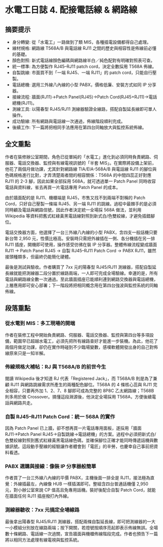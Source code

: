 # 水電工日誌 4. 配接電話線 & 網路線

## 摘要提示
- 身分轉變: 從「水電工」一路做到了類 MIS，各種插電設備都得自己處理。
- 線材規格: 網路線 T568A/B 與電話線 RJ11 之間的歷史與相容性是佈線前必懂的基礎。
- 顏色對照: 新式電話線顏色編碼與網路線半白／純色配對有明確對照表可查。
- 統一標準: 為方便製作 RJ45–RJ11 patch cord，決定全數採用 T568A 佈線。
- 自製跳線: 市面買不到「一端 RJ45、一端 RJ11」的 patch cord，只能自行壓製。
- 電話總機: 選用三外線八內線的小型 PABX，價格低廉、安裝方式如同 IP 分享器。
- 接線流程: 牆面(RJ11)→Patch Panel(RJ45)→Patch Cord(RJ45+RJ11)→電話總機(RJ11)。
- 測線工具: 以陽春型 RJ45/RJ11 測線器驗證全線路，搭配自製延長線即可單人操作。
- 成功驗線: 所有網路與電話線一次通過，佈線階段順利完成。
- 後續工作: 下一篇將把相同手法應用在第四台同軸放大與監控系統佈線。

## 全文重點
作者在裝修辦公室期間，角色已從單純的「水電工」進化到必須同時負責網路、伺服器、電話交換器、監控與有線電視訊號的「半套 MIS」。在實際將設備上架前，他花了兩個月做功課，尤其針對網路線 TIA/EIA-568A/B 與電話線 RJ11 的腳位與色碼規格進行比對，才弄清楚兩者間的相容關係：T568A 的中間四蕊正好對應 RJ11 的 2-3 腳，因此如果全部採用 568A，就可透過單一 Patch Panel 同時收容電話與資料線，省去再買一片電話專用 Patch Panel 的成本。

由於牆面配的是 RJ11、機櫃端是 RJ45，市售又找不到兩端不對稱的 Patch Cord，只好自己壓製一條端 RJ45、另一端 RJ11 的跳線。過程中最棘手的是必須同時顧及電話與網路信號，因此作者決定統一全場採 568A 做法，並利用 Wikipedia 等資料把舊式紅綠黃黑電話線對照到新式白/色雙絞線，才避免插錯腳位。

電話交換器方面，他選擇了一台三外線八內線的小型 PABX，含四支一般話機只要新台幣 2,950 元，性價比極高。安裝時只需把外線插在一側、各分機插在另一排 RJ11 插座，開機即可使用，操作感受彷彿在裝 IP 分享器。整體佈線流程變成牆面 RJ11 → Patch Panel RJ45 → 自製 RJ45–RJ11 Patch Cord → PABX RJ11，雖然接頭種類多，但最終仍能簡化硬體。

最後是測試與驗收。作者購買了 7xx 元的陽春型 RJ45/RJ11 測線器，搭配自製延長線就能把測線器二段分置於線路兩端，一人即可完成全場驗線。幸運的是，所有電話與網路線全數一次通過。至此牆面插座已能順利連到網路交換器與電話總機，上層應用即可安心部署；下一階段將把相同概念用在第四台強波與監控系統的同軸佈線。

## 段落重點
### 從水電到 MIS：多工現場的開端
作者在裝修工程中開始負責網路、伺服器、電話交換器、監控與第四台等多項設備，範圍早已超越水電工，必須先把所有線路查好才能進一步裝機。為此，他花了兩個月做足功課，卻仍在實作時碰到不少臨場變數，感嘆軟體開發出身的自己對佈線原來只是一知半解。

### 佈線規格大補帖：RJ 與 T568A/B 的前世今生
閱讀 Wikipedia 後才知道 RJ 代表「Registered Jack」，而 T568A/B 則是為了兼顧 RJ11 與網路跳線需求所產生的兩種配色腳位。T568A 的 4 條核心蕊與 RJ11 完全相容，只要再外加 1、2、7、8 腳即可成為完整的 8P8C 乙太網路線；T568B 則多用於做 Crossover。搞懂這段淵源後，他決定全場採用 T568A，方便後續電話與網路共走。

### 自製 RJ45–RJ11 Patch Cord：統一 568A 的實作
因為 Patch Panel 已上牆，卻不想再買一片電話專用面板，遂採用「牆面 RJ11→Patch Panel RJ45→自製跳線→電話總機」的方案。過程中必須把新式白/色雙絞線對照到舊式紅綠黃黑電話線色碼，並確保腳位正確才能同時傳遞話機與數據訊號。這段動手壓線的經驗讓作者體會到「電匠」的辛勞，也慶幸自己事前把資料看透。

### PABX 選購與接線：像裝 IP 分享器般簡單
作者買了一台三外線八內線的平價 PABX，主機後面一排全是 RJ11，接法極為直覺：外線插最左，內線像 HUB 一樣插滿即可。整組含四台普通話機僅 2,950 元，對小辦公室來說 CP 值高且免專用話機。裝好後配合自製 Patch Cord，就能在牆面任何 RJ11 插座撥打內外線。

### 測線器驗收：7xx 元搞定全場線路
最後拿出陽春型 RJ45/RJ11 測線器，搭配兩條自製延長線，即可把測線器的一大一小模組分別放在線路兩端；按下開關，若燈號按順序亮起即表示佈線無誤。全場數十條網路、電話線一次過關，宣告牆面與機櫃佈線階段完成。作者也預告下一篇將以相同方法處理有線電視與監控系統。